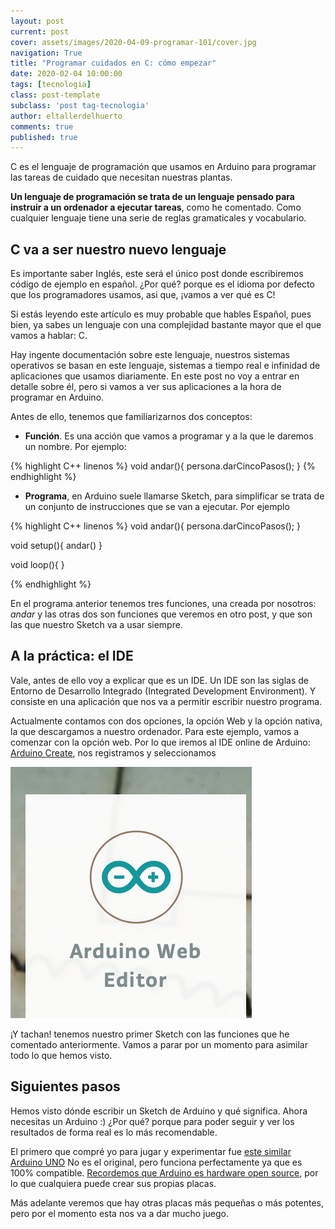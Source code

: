 ```yaml
---
layout: post
current: post
cover: assets/images/2020-04-09-programar-101/cover.jpg
navigation: True
title: "Programar cuidados en C: cómo empezar"
date: 2020-02-04 10:00:00
tags: [tecnologia]
class: post-template
subclass: 'post tag-tecnologia'
author: eltallerdelhuerto
comments: true
published: true
---
```


C es el lenguaje de programación que usamos en Arduino para programar las tareas de cuidado que necesitan nuestras plantas.

**Un lenguaje de programación se trata de un lenguaje pensado para instruir a un ordenador a ejecutar tareas**, como he comentado. Como cualquier lenguaje tiene una serie de reglas gramaticales y vocabulario.

## C va a ser nuestro nuevo lenguaje
Es importante saber Inglés, este será el único post donde escribiremos código de ejemplo en español. ¿Por qué? porque es el idioma por defecto que los programadores usamos, asi que, ¡vamos a ver qué es C!

Si estás leyendo este artículo es muy probable que hables Español, pues bien, ya sabes un lenguaje con una complejidad bastante mayor que el que vamos a hablar: C.

Hay ingente documentación sobre este lenguaje, nuestros sistemas operativos se basan en este lenguaje, sistemas a tiempo real e infinidad de aplicaciones que usamos diariamente. En este post no voy a entrar en detalle sobre él, pero si vamos a ver sus aplicaciones a la hora de programar en Arduino.

Antes de ello, tenemos que familiarizarnos dos conceptos:
- **Función**. Es una acción que vamos a programar y a la que le daremos un nombre. Por ejemplo:

{% highlight C++ linenos %}
void andar(){
  persona.darCincoPasos();
}
{% endhighlight %}

- **Programa**, en Arduino suele llamarse Sketch, para simplificar se trata de un conjunto de instrucciones que se van a ejecutar.
Por ejemplo

{% highlight C++ linenos %}
void andar(){
  persona.darCincoPasos();
}

void setup(){
  andar()
}

void loop(){
}

{% endhighlight %}

En el programa anterior tenemos tres funciones, una creada por nosotros: *andar* y las otras dos son funciones que veremos en otro post, y que son las que nuestro Sketch va a usar siempre.

## A la práctica: el IDE
Vale, antes de ello voy a explicar que es un IDE. Un IDE son las siglas de Entorno de Desarrollo Integrado (Integrated Development Environment). Y consiste en una aplicación que nos va a permitir escribir nuestro programa.

Actualmente contamos con dos opciones, la opción Web y la opción nativa, la que descargamos a nuestro ordenador. Para este ejemplo, vamos a comenzar con la opción web. Por lo que iremos al IDE online de Arduino: [Arduino Create](https://create.arduino.cc), nos registramos y seleccionamos 

![Arduino Create. Web Editor](assets/images/2020-04-09-programar-101/arduino-create.png "Arduino Create. Web editor")

¡Y tachan! tenemos nuestro primer Sketch con las funciones que he comentado anteriormente. Vamos a parar por un momento para asimilar todo lo que hemos visto.

## Siguientes pasos
Hemos visto dónde escribir un Sketch de Arduino y qué significa. Ahora necesitas un Arduino :) ¿Por qué? porque para poder seguir y ver los resultados de forma real es lo más recomendable.

El primero que compré yo para jugar y experimentar fue [este similar Arduino UNO](http://rover.ebay.com/rover/1/1185-53479-19255-0/1?ff3=4&pub=5575581389&toolid=10001&campid=5338673600&customid=&mpre=https%3A%2F%2Fwww.ebay.es%2Fitm%2FUNO-R3-Rev3-ATmega328-16U2-Arduino-100-Compatible-cable-USB-ULTIMA-VERSION-B009%2F201530741428%3Fhash%3Ditem2eec2b12b4%3Ag%3AKKAAAOSwFdtXxD45) No es el original, pero funciona perfectamente ya que es 100% compatible. [Recordemos que Arduino es hardware open source](arduino-para-el-cuidado-de-plantas), por lo que cualquiera puede crear sus propias placas.

Más adelante veremos que hay otras placas más pequeñas o más potentes, pero por el momento esta nos va a dar mucho juego.
